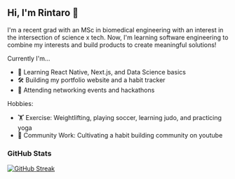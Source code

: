 ## Hi, I'm Rintaro 👋

<!--
**rmasuda12/rmasuda12** is a ✨ _special_ ✨ repository because its `README.md` (this file) appears on your GitHub profile.

Here are some ideas to get you started:

- 🔭 I’m currently working on ...
- 🌱 I’m currently learning ...
- 👯 I’m looking to collaborate on ...
- 🤔 I’m looking for help with ...
- 💬 Ask me about ...
- 📫 How to reach me: ...
- 😄 Pronouns: ...
- ⚡ Fun fact: ...
-->
I'm a recent grad with an MSc in biomedical engineering with an interest in the intersection of science x tech. Now, I'm learning software engineering to combine my interests and build products to create meaningful solutions! 

Currently I'm...
- 🌱  Learning React Native, Next.js, and Data Science basics
- 🛠️  Building my portfolio website and a habit tracker
- 🔭  Attending networking events and hackathons

Hobbies: 
- 🏋  Exercise: Weightlifting, playing soccer, learning judo, and practicing yoga
- 🙌  Community Work: Cultivating a habit building community on youtube

### GitHub Stats
[![GitHub Streak](https://streak-stats.demolab.com?user=rmasuda12&theme=dark)](https://git.io/streak-stats)

